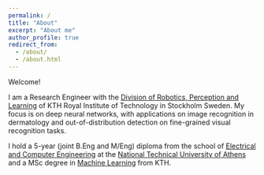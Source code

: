 ```yaml
---
permalink: /
title: "About"
excerpt: "About me"
author_profile: true
redirect_from: 
  - /about/
  - /about.html
---
```


Welcome!

I am a Research Engineer with the [Division of Robotics, Perception and Learning](https://www.kth.se/rpl/division-of-robotics-perception-and-learning-1.779439) of KTH Royal Institute of Technology in Stockholm Sweden.
My focus is on deep neural networks, with applications on image recognition in dermatology and out-of-distribution detection on fine-grained visual recognition tasks.

I hold a 5-year (joint B.Eng and M/Eng) diploma from the school of [Electrical and Computer Engineering](https://www.ece.ntua.gr/en) at the [National Technical University of Athens](https://www.ntua.gr/en/) and a MSc degree in [Machine Learning](https://www.kth.se/en/studies/master/machinelearning/description-1.48533) from KTH. 